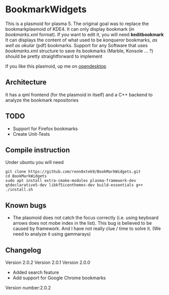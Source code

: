 # BookmarkWidgets
This is a plasmoid for plasma 5. The original goal was to replace the bookmarkplasmoid of KDE4. 
It can only display bookmark (in *bookmarks.xml* format). If you want to edit it, you will need **keditbookmark**
It can displays the content of what used to be *konqueror* bookmarks, *as well as okular* (pdf) bookmarks. 
Support for any Software that uses *bookmarks.xml* structure to save its bookmarks (Marble, Konsole ... ?) should be pretty straightforward to implement

If you like this plasmoid, up me on [opendesktop](https://www.opendesktop.org/c/1519558653)

## Architecture
It has a qml frontend (for the plasmoid in itself) and a C++ backend to analyze the bookmark repositories


## TODO 

* Support for Firefox bookmarks
* Create Unit-Tests 

## Compile instruction 
Under ubuntu you will need

    git clone https://github.com/renn0xtek9/BookMarkWidgets.git
    cd BookMarkWidgets
    sudo apt install extra-cmake-modules plasma-framework-dev qtdeclarative5-dev libkf5iconthemes-dev build-essentials g++
    ./install.sh
    
    
## Known bugs 

* The plasmoid does not catch the focus correctly (i.e. using  keyboard arrows does not mobe index in the list). This bug is believed to be caused by framework. And I have not really clue / time to solve it. (We need to analyze it using gammarays)

## Changelog 
Version 2.0.2 
Version 2.0.1 
Version 2.0.0
- Added search feature
- Add support for Google Chrome bookmarks 









Version number:2.0.2
